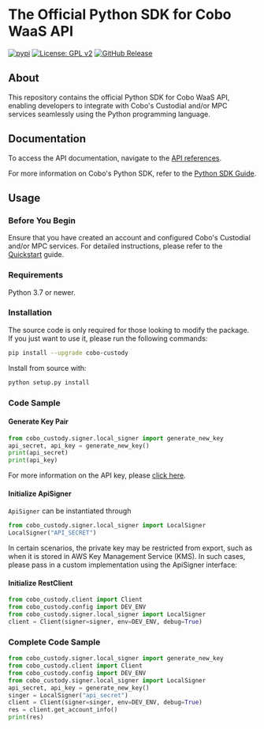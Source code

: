 # The Official Python SDK for Cobo WaaS API

[![pypi](https://img.shields.io/pypi/v/cobo-custody.svg)](https://pypi.python.org/pypi/cobo-custody)
[![License: GPL v2](https://img.shields.io/badge/License-GPL_v2-blue.svg)](https://www.gnu.org/licenses/old-licenses/gpl-2.0.en.html)
[![GitHub Release](https://img.shields.io/github/release/CoboGlobal/cobo-python-api.svg?style=flat)]()

## About
This repository contains the official Python SDK for Cobo WaaS API, enabling developers to integrate with Cobo's Custodial and/or MPC services seamlessly using the Python programming language.

## Documentation
To access the API documentation, navigate to the [API references](https://www.cobo.com/developers/api-references/overview/).

For more information on Cobo's Python SDK, refer to the [Python SDK Guide](https://www.cobo.com/developers/get-started/sdks/waas/python).

## Usage

### Before You Begin
Ensure that you have created an account and configured Cobo's Custodial and/or MPC services. 
For detailed instructions, please refer to the [Quickstart](https://www.cobo.com/developers/get-started/overview/quickstart) guide.

### Requirements
Python 3.7 or newer.

### Installation
The source code is only required for those looking to modify the package.   
If you just want to use it, please run the following commands:

```sh
pip install --upgrade cobo-custody
```

Install from source with:

```sh
python setup.py install
```

### Code Sample


#### Generate Key Pair

```python
from cobo_custody.signer.local_signer import generate_new_key
api_secret, api_key = generate_new_key()
print(api_secret)
print(api_key)
```

For more information on the API key, please [click here](https://www.cobo.com/developers/api-references/overview/authentication).


#### Initialize ApiSigner

`ApiSigner` can be instantiated through 

```python
from cobo_custody.signer.local_signer import LocalSigner
LocalSigner("API_SECRET")
```

In certain scenarios, the private key may be restricted from export, such as when it is stored in AWS Key Management Service (KMS). 
In such cases, please pass in a custom implementation using the ApiSigner interface:

#### Initialize RestClient

```python
from cobo_custody.client import Client
from cobo_custody.config import DEV_ENV
from cobo_custody.signer.local_signer import LocalSigner
client = Client(signer=signer, env=DEV_ENV, debug=True)
```

### Complete Code Sample
```python
from cobo_custody.signer.local_signer import generate_new_key
from cobo_custody.client import Client
from cobo_custody.config import DEV_ENV
from cobo_custody.signer.local_signer import LocalSigner
api_secret, api_key = generate_new_key()
singer = LocalSigner("api_secret")
client = Client(signer=singer, env=DEV_ENV, debug=True)
res = client.get_account_info()
print(res)
```


